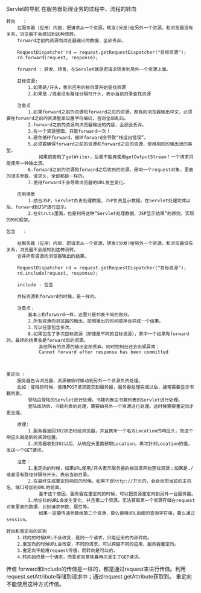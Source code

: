 Servlet的导航
    在服务器处理业务的过程中，流程的转向

    转向   : 
        在服务器（应用）内部，把请求从一个资源，转发(分发)给另外一个资源。和浏览器没有关系，浏览器不会感知到这种流转。
        forward之前的资源向浏览器输出的数据，全部丢弃。

        RequestDispatcher rd = request.getRequestDispatcher("目标资源");
        rd.forward(request, response);

        forward : 转发、转寄，在Servlet就是把请求转发到另外一个资源上面。

        目标资源:
            1.如果是/开头，表示应用的根目录开始查找资源
            2.如果是./或者没有路径分隔符开头，表示当前目录查找资源

        注意点
            1.如果forward之前的资源和forward之后的资源，都有向浏览器输出中文，必须要在forward之前的资源里面设置字符编码，否则全部乱码。
            2.forward之前的资源向浏览器输出的内容，全部会丢弃。
            3.在一个资源里面，只能forward一次！
            4.避免循环forward，循环forward会导致“栈溢出错误”。
            5.必须要确保forward之前的资源和forward之后的资源，使用相同的输出流的类型。
                如果前面用了getWriter，后面不能再使用getOutputStream！一个请求只能使用一种输出流。
            6.forward之前的资源和forward之后收到的资源，是同一个request对象，里面的请求参数、请求头，全部都是一样的。
            7.使用forward不会导致浏览器的URL发生变化。

        应用场景
            1.结合JSP，Servlet负责处理数据，JSP负责显示数据。在Servlet处理完成以后，forward到JSP进行显示。
            2.在Struts里面，也是利用这种“Servlet处理数据、JSP显示结果”的原则，实现的MVC框架。

    包含   : 

        在服务器（应用）内部，把请求从一个资源，转发(分发)给另外一个资源。和浏览器没有关系，浏览器不会感知到这种流转。
        合并所有资源向浏览器输出的结果。

        RequestDispatcher rd = request.getRequestDispatcher("目标资源");
        rd.include(request, response);

        include : 包含

        目标资源和forward的时候，是一样的。

        注意点：
            基本上和forward一样，这里只是列表不同的部分。
            2.所有资源向浏览器的输出，按照输出的时间顺序合并成一个结果。
            3.可以任意包含多次。
            8.如果包含了多次目标资源（即使是不同的目标资源），其中一个如果有forward的，最终的结果会是forward后的资源。
                其他所有的资源的输出全部丢弃。同时控制台还会出现异常：
                Cannot forward after response has been committed



    重定向 : 
        服务器告诉浏览器，资源被临时移动到另外一个资源负责处理。
        比如：登陆的时候，使用POST请求提交到服务器，服务器处理完成以后，通常需要显示书籍列表。
            登陆由登陆的Servlet进行处理，书籍列表由书籍列表的Servlet进行处理。
            登陆成功后，书籍列表的处理，需要由另外一个资源进行处理。这时候需要重定向才更合理。

        原理:
            1.服务器返回302状态码给浏览器，并且携带一个名为Location的响应头，而这个响应头就是新的资源位置。
            2.浏览器收到302以后，从响应头里面获取Location，再次针对Location的值，发送一个GET请求。

        注意： 
            1.重定向的时候，如果URL使用/开头表示服务器的根目录开始查找资源；如果是./或者没有路径分隔符开头，表示当前目录。
            2.在最终生成重定向响应的时候，如果不是http://开头的，会自动把当前的主机名、端口号加到URL的前面。
                基于这个原因，服务器在重定向的时候，可以把资源重定向到另外一台服务器。
            3.地址栏的URL会发生变化，并且第二个资源，无法获取第一个资源存储在request对象里面的数据，比如请求参数、属性等。
                如果一定要传递参数给第二个资源，要么使用URL后面的查询字符串，要么通过session。

    转向和重定向的区别
        1.转向的时候URL不会改变，是同一个请求，只能应用的内部转向。
        2.重定向的时候URL会改变，不同的请求，可以跨越不同的应用、服务器重定向。
        3.重定向不能用request传值，而转向是可以的。
        4.转向始终是一个请求，而重定向意味着再次发生了GET请求。

传值
    forward和include的传值是一样的，都是通过request来进行传值。利用request.setAttribute存储到请求中；通过request.getAttribute获取到。
    重定向不能使用这种方式传值。